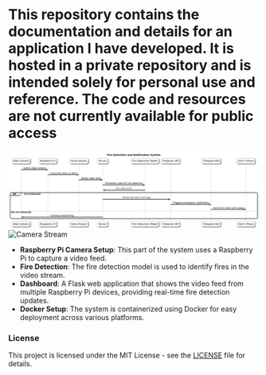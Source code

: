# This repository contains the documentation and details for an application I have developed. It is hosted in a private repository and is intended solely for personal use and reference. The code and resources are not currently available for public access

![Camera Stream](/Doc/UML1.png)
![Camera Stream](/Doc/Skärmbild.png)

- **Raspberry Pi Camera Setup**: This part of the system uses a Raspberry Pi to capture a video feed.
- **Fire Detection**: The fire detection model is used to identify fires in the video stream.
- **Dashboard**: A Flask web application that shows the video feed from multiple Raspberry Pi devices, providing real-time fire detection updates.
- **Docker Setup**: The system is containerized using Docker for easy deployment across various platforms.

### License

This project is licensed under the MIT License - see the [LICENSE](LICENSE) file for details.
